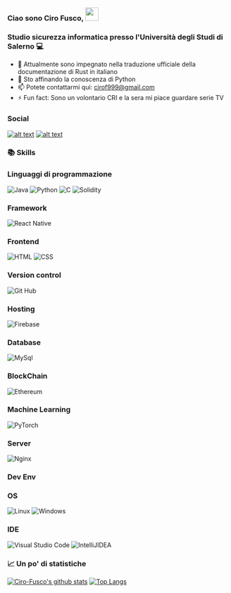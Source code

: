### Ciao sono Ciro Fusco, <img src="https://raw.githubusercontent.com/MartinHeinz/MartinHeinz/master/wave.gif" width="30px">
### Studio sicurezza informatica presso l'Università degli Studi di Salerno 💻

- 🔭 Attualmente sono impegnato nella traduzione ufficiale della documentazione di Rust in italiano
- 🌱 Sto affinando la conoscenza di Python
- 📫 Potete contattarmi qui: cirof999@gmail.com
- ⚡ Fun fact: Sono un volontario CRI e la sera mi piace guardare serie TV
<!--- - 🤔 I’m looking for help with ...) -->
<!--- - 😄 Pronouns: ... -->

### Social
[![alt text][2.1]][2]
[![alt text][3.1]][3]

[2.1]: http://i.imgur.com/P3YfQoD.png (facebook)
[2]: https://www.facebook.com/ciro.fusco.94/
[3.1]: https://imgur.com/qGgpXDt.png (instagram)
[3]: https://www.instagram.com/ciro.fusco/


### 📚 Skills
### Linguaggi di programmazione
![Java](https://img.shields.io/badge/java-%23ED8B00.svg?&style=for-the-badge&logo=java&logoColor=white)
![Python](https://img.shields.io/badge/python%20-%2314354C.svg?&style=for-the-badge&logo=python&logoColor=white)
![C](https://img.shields.io/badge/c%20-%2300599C.svg?&style=for-the-badge&logo=c&logoColor=white)
![Solidity](https://img.shields.io/badge/Solidity-e6e6e6?style=for-the-badge&logo=solidity&logoColor=black)
### Framework
![React Native](https://img.shields.io/badge/react_native%20-%2320232a.svg?&style=for-the-badge&logo=react&logoColor=%2361DAFB)
### Frontend
![HTML](https://img.shields.io/badge/html5%20-%23E34F26.svg?&style=for-the-badge&logo=html5&logoColor=white)
![CSS](https://img.shields.io/badge/css3%20-%231572B6.svg?&style=for-the-badge&logo=css3&logoColor=white)
### Version control
![Git Hub](https://img.shields.io/badge/github%20-%23121011.svg?&style=for-the-badge&logo=github&logoColor=white)
### Hosting
![Firebase](https://img.shields.io/badge/firebase%20-%23039BE5.svg?&style=for-the-badge&logo=firebase)
### Database
![MySql](https://img.shields.io/badge/mysql-%2300f.svg?&style=for-the-badge&logo=mysql&logoColor=white)
### BlockChain
![Ethereum](https://img.shields.io/badge/Ethereum-3C3C3D?style=for-the-badge&logo=Ethereum&logoColor=white)
### Machine Learning
![PyTorch](https://img.shields.io/badge/PyTorch-EE4C2C?style=for-the-badge&logo=PyTorch&logoColor=white)
### Server
![Nginx](https://img.shields.io/badge/nginx-%23009639.svg?style=for-the-badge&logo=nginx&logoColor=white)


### Dev Env
### OS
![Linux](https://img.shields.io/badge/Linux-FCC624?style=for-the-badge&logo=linux&logoColor=black)
![Windows](https://img.shields.io/badge/Windows-0078D6?style=for-the-badge&logo=windows&logoColor=white)
### IDE
![Visual Studio Code](https://img.shields.io/badge/Visual_Studio_Code-0078D4?style=for-the-badge&logo=visual%20studio%20code&logoColor=white)
![IntelliJIDEA](https://img.shields.io/badge/IntelliJIDEA-000000.svg?style=for-the-badge&logo=intellij-idea&logoColor=white)


### 📈 Un po' di statistiche
[![Ciro-Fusco's github stats](https://github-readme-stats.vercel.app/api?username=Ciro-Fusco&theme=chartreuse-dark)](https://github.com/anuraghazra/github-readme-stats)
[![Top Langs](https://github-readme-stats.vercel.app/api/top-langs/?username=Ciro-Fusco&theme=chartreuse-dark)](https://github.com/anuraghazra/github-readme-stats)

